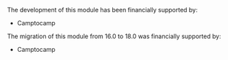 The development of this module has been financially supported by:

- Camptocamp


The migration of this module from 16.0 to 18.0 was financially supported
by:

- Camptocamp
